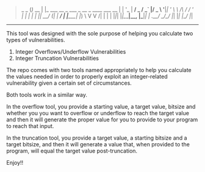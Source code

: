 >  _       _
(_)_ __ | |_ ___  __ _  ___ _ __      _ ____      ___ __
| | '_ \| __/ _ \/ _` |/ _ \ '__|____| '_ \ \ /\ / / '_ \
| | | | | ||  __/ (_| |  __/ | |_____| |_) \ V  V /| | | |
|_|_| |_|\__\___|\__, |\___|_|       | .__/ \_/\_/ |_| |_|
                 |___/               |_|

---
This tool was designed with the sole purpose of helping you calculate two types of vulnerabilities.

 1. Integer Overflows/Underflow Vulnerabilities
 2. Integer Truncation Vulnerabilities

The repo comes with two tools named appropriately to help you calculate the values needed in order to properly exploit an integer-related vulnerability given a certain set of circumstances.

Both tools work in a similar way.

In the overflow tool, you provide a starting value, a target value, bitsize and whether you you want to overflow or underflow to reach the target value and then it will generate the proper value for you to provide to your program to reach that input.

In the truncation tool, you provide a target value, a starting bitsize and a target bitsize, and then it will generate a value that, when provided to the program, will equal the target value post-truncation.

Enjoy!!
